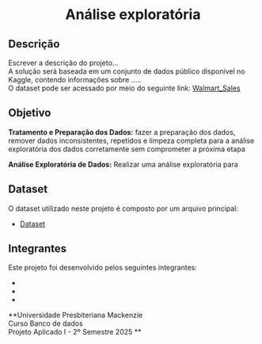  <h1 align="center"> Análise exploratória </h1>

## Descrição

Escrever a descrição do projeto...\
A solução será baseada em um conjunto de dados público disponível no Kaggle, contendo informações sobre ..... \
O dataset pode ser acessado por meio do seguinte link: [Walmart_Sales](https://www.kaggle.com/datasets/mikhail1681/walmart-sales)

## Objetivo

**Tratamento e Preparação dos Dados:** fazer a preparação dos dados, remover dados inconsistentes, repetidos e limpeza completa para a análise exploratória dos dados corretamente sem comprometer a próxima etapa 

**Análise Exploratória de Dados:** Realizar uma análise exploratória para 

## Dataset
O dataset utilizado neste projeto é composto por um arquivo principal:

* [Dataset](data/)


## Integrantes
Este projeto foi desenvolvido pelos seguintes integrantes:

-
-
-


**Universidade Presbiteriana Mackenzie \
Curso Banco de dados \
Projeto Aplicado I - 2º Semestre  2025 **


